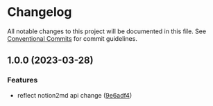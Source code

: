 # Changelog

All notable changes to this project will be documented in this file. See
[Conventional Commits](https://conventionalcommits.org) for commit guidelines.

## 1.0.0 (2023-03-28)


### Features

* reflect notion2md api change ([9e6adf4](https://github.com/echo724/notion2medium/commit/9e6adf4242d0b46105cd7e83d9f47700d0b7212c))

<!--next-version-placeholder-->
